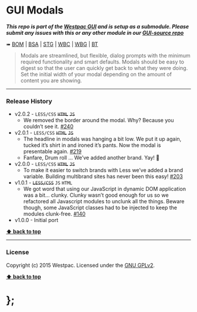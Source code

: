 GUI Modals
==========

***This repo is part of the [Westpac GUI](http://gel.westpacgroup.com.au/GUI/) and is setup as a submodule. Please submit any issues with this or any other
module in our [GUI-source repo](https://github.com/WestpacCXTeam/GUI-source/issues)***

➠
[BOM](http://westpaccxteam.github.io/GUI-modals/tests/BOM/) |
[BSA](http://westpaccxteam.github.io/GUI-modals/tests/BSA/) |
[STG](http://westpaccxteam.github.io/GUI-modals/tests/STG/) |
[WBC](http://westpaccxteam.github.io/GUI-modals/tests/WBC/) |
[WBG](http://westpaccxteam.github.io/GUI-modals/tests/WBG/) |
[BT](http://westpaccxteam.github.io/GUI-modals/tests/BT/)

> Modals are streamlined, but flexible, dialog prompts with the minimum required functionality and smart defaults. Modals should be easy to digest so that the
> user can quickly get back to what they were doing. Set the initial width of your modal depending on the amount of content you are showing.

----------------------------------------------------------------------------------------------------------------------------------------------------------------


### Release History

* v2.0.2 - `LESS/CSS` ~~`HTML`~~ ~~`JS`~~
	* We removed the border around the modal. Why? Because you couldn’t see it.
		[#240](https://github.com/WestpacCXTeam/GUI-source/issues/240)
* v2.0.1 - `LESS/CSS` ~~`HTML`~~ ~~`JS`~~
	* The headline in modals was hanging a bit low. We put it up again, tucked it’s shirt in and ironed it’s pants. Now the modal is presentable again.
		[#219](https://github.com/WestpacCXTeam/GUI-source/issues/219)
	* Fanfare, Drum roll … We’ve added another brand. Yay! :clap:
* v2.0.0 - `LESS/CSS` ~~`HTML`~~ ~~`JS`~~
	* To make it easier to switch brands with Less we’ve added a brand variable. Building multibrand sites has never been this easy!
		[#203](https://github.com/WestpacCXTeam/GUI-source/issues/203)
* v1.0.1 - ~~`LESS/CSS`~~ `JS` `HTML`
	* We got word that using our JavaScript in dynamic DOM application was a bit... clunky. Clunky wasn’t good enough for us so we refactored all Javascript
		modules to unclunk all the things. Beware though, some JavaScript classes had to be injected to keep the modules clunk-free.
		[#140](https://github.com/WestpacCXTeam/GUI-source/issues/140)
* v1.0.0 - Initial port

**[⬆ back to top](#content)**


----------------------------------------------------------------------------------------------------------------------------------------------------------------


### License

Copyright (c) 2015 Westpac. Licensed under the [GNU GPLv2](https://raw.githubusercontent.com/WestpacCXTeam/GUI-modals/master/LICENSE).

**[⬆ back to top](#content)**

# };